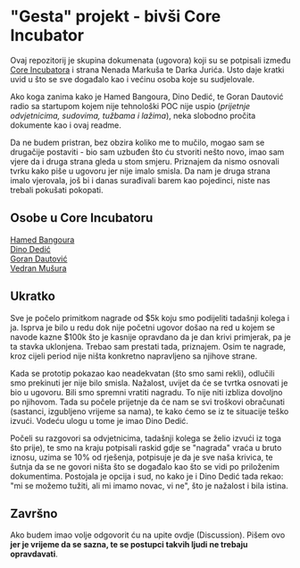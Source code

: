 # "Gesta" projekt - bivši Core Incubator  

Ovaj repozitorij je skupina dokumenata (ugovora) koji su se potpisali između [Core Incubatora](https://www.fininfo.hr/Poduzece/Pregled/core-inkubator-u-likvidaciji/Detaljno/248467) i strana Nenada Markuša te Darka Jurića. Usto daje kratki uvid u što se sve događalo kao i većinu osoba koje su sudjelovale.

Ako koga zanima kako je Hamed Bangoura, Dino Dedić, te Goran Dautović radio sa startupom kojem nije tehnološki POC nije uspio (*prijetnje odvjetnicima, sudovima, tužbama i lažima*), neka slobodno pročita dokumente kao i ovaj readme. 

Da ne budem pristran, bez obzira koliko me to mučilo, mogao sam se drugačije postaviti - bio sam uzbuđen što ću stvoriti nešto novo, imao sam vjere da i druga strana gleda u stom smjeru. Priznajem da nismo osnovali tvrku kako piše u ugovoru jer nije imalo smisla. Da nam je druga strana imalo vjerovala, još bi i danas surađivali barem kao pojedinci, niste nas trebali pokušati pokopati.

## Osobe u Core Incubatoru
[Hamed Bangoura](https://hr.linkedin.com/in/hamed-bangoura-16062625?original_referer=https%3A%2F%2Fwww.google.com%2F)   
[Dino Dedić](https://hr.linkedin.com/in/dino-dedi%C4%87-80878148)    
[Goran Dautović](https://hr.linkedin.com/in/gorandautovic?original_referer=https%3A%2F%2Fwww.google.com%2F)   
[Vedran Mušura](https://hr.linkedin.com/in/vedranmusura)   

## Ukratko
Sve je počelo primitkom nagrade od $5k koju smo podijeliti tadašnji kolega i ja. Isprva je bilo u redu dok nije početni ugovor došao na red u kojem se navode kazne $100k što je kasnije opravdano da je dan krivi primjerak, pa je ta stavka uklonjena. Trebao sam prestati tada, priznajem. Osim te nagrade, kroz cijeli period nije ništa konkretno napravljeno sa njihove strane. 

Kada se prototip pokazao kao neadekvatan (što smo sami rekli), odlučili smo prekinuti jer nije bilo smisla. Nažalost, uvijet da će se tvrtka osnovati je bio u ugovoru. Bili smo spremni vratiti nagradu. To nije niti izbliza dovoljno po njihovom. Tada su počele prijetnje da će nam se svi troškovi obračunati (sastanci, izgubljeno vrijeme sa nama), te kako ćemo se iz te situacije teško izvući. Vodeću ulogu u tome je imao Dino Dedić. 

Počeli su razgovori sa odvjetnicima, tadašnji kolega se želio izvući iz toga što prije), te smo na kraju potpisali raskid gdje se "nagrada" vraća u bruto iznosu, uzima se 10% od rješenja, potpisuje je da je sve naša krivica, te šutnja da se ne govori ništa što se događalo kao što se vidi po priloženim dokumentima. Postojala je opcija i sud, no kako je i Dino Dedić tada rekao: "mi se možemo tužiti, ali mi imamo novac, vi ne", što je nažalost i bila istina.

## Završno
Ako budem imao volje odgovorit ću na upite ovdje (Discussion). Pišem ovo **jer je vrijeme da se sazna, te se postupci takvih ljudi ne trebaju opravdavati**.
